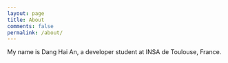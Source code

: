```yaml
---
layout: page
title: About
comments: false
permalink: /about/
---
```



My name is Dang Hai An, a developer student at INSA de Toulouse, France. 
